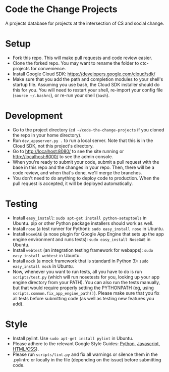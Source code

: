 Code the Change Projects
========================

A projects database for projects at the intersection of CS and social change.

# Setup

* Fork this repo.  This will make pull requests and code review easier.
* Clone the forked repo.  You may want to rename the folder to ctc-projects for
  convenience.
* Install Google Cloud SDK: https://developers.google.com/cloud/sdk/
* Make sure that you add the path and completion modules to your shell's startup
  file.  Assuming you use bash, the Cloud SDK installer should do this for you.
  You will need to restart your shell, re-import your config file (`source
  ~/.bashrc`), or re-run your shell (`bash`).

# Development

* Go to the project directory (`cd ~/code-the-change-projects` if you cloned the
  repo in your home directory).
* Run `dev_appserver.py .` to run a local server.  Note that this is in the
  Cloud SDK, not this project's directory.
* Go to [http://localhost:8080/](http://localhost:8080/) to see the site running
  or [http://localhost:8000/](http://localhost:8000/) to see the admin console.
* When you're ready to submit your code, submit a pull request with the base in
  this repo and the changes in your repo.  Then, there will be a code review,
  and when that's done, we'll merge the branches.
* You don't need to do anything to deploy code to production.  When the pull
  request is accepted, it will be deployed automatically.

# Testing

* Install `easy_install`: `sudo apt-get install python-setuptools` in
  Ubuntu.  pip or other Python package installers should work as well.
* Install `nose` (a test runner for Python): `sudo easy_install nose` in
  Ubuntu.
* Install `NoseGAE` (a nose plugin for Google App Engine that sets up the
  app engine environment and runs tests):
  `sudo easy_install NoseGAE` in Ubuntu.
* Install `webtest` (an integration testing framework for webapps):
  `sudo easy_install webtest` in Ubuntu.
* Install `mock` (a mock framework that is standard in Python 3):
  `sudo easy_install mock` in Ubuntu.
* Now, whenever you want to run tests, all you have to do is run
  `scripts/test.py` (which will run nosetests for you, looking up your app
  engine directory from your PATH).  You can also run the tests manually, but
  that would require properly setting the PYTHONPATH (eg, using
  `scripts.common.fix_app_engine_path()`).  Please make sure that you fix all
  tests before submitting code (as well as testing new features you add).

# Style

* Install pylint.  Use `sudo apt-get install pylint` in Ubuntu.
* Please adhere to the relevant Google Style Guides:
  [Python](http://google-styleguide.googlecode.com/svn/trunk/pyguide.html),
  [Javascript](https://google-styleguide.googlecode.com/svn/trunk/javascriptguide.xml),
  [HTML/CSS](https://google-styleguide.googlecode.com/svn/trunk/htmlcssguide.xml)).
* Please run `scripts/lint.py` and fix all warnings or silence them in the
  .pylintrc or locally in the file (depending on the issue) before submitting
  code.
